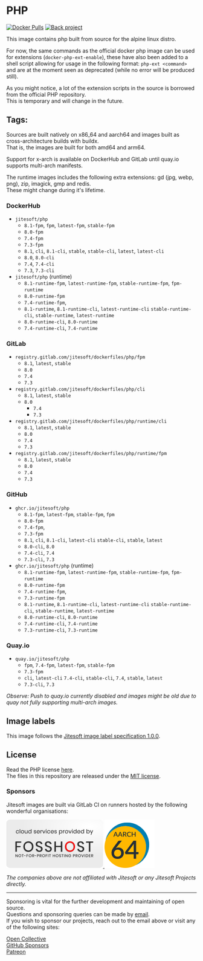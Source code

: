 # PHP

[![Docker Pulls](https://img.shields.io/docker/pulls/jitesoft/php.svg)](https://hub.docker.com/r/jitesoft/php)
[![Back project](https://img.shields.io/badge/Open%20Collective-Tip%20the%20devs!-blue.svg)](https://opencollective.com/jitesoft-open-source)

This image contains php built from source for the alpine linux distro.  

For now, the same commands as the official docker php image can be used for extensions (`docker-php-ext-enable`), these have also been added to
a shell script allowing for usage in the following format: `php-ext <command>` and are at the moment seen as deprecated (while no error will be produced still).

As you might notice, a lot of the extension scripts in the source is borrowed from the official PHP repository.  
This is temporary and will change in the future.

## Tags:

Sources are built natively on x86_64 and aarch64 and images built as cross-architecture builds with buildx.  
That is, the images are built for both amd64 and arm64.  

Support for x-arch is available on DockerHub and GitLab until quay.io supports multi-arch manifests.

The runtime images includes the following extra extensions: gd (jpg, webp, png), zip, imagick, gmp and redis.  
These might change during it's lifetime.

### DockerHub

* `jitesoft/php`
    * `8.1-fpm`, `fpm`, `latest-fpm`, `stable-fpm` 
    * `8.0-fpm`
    * `7.4-fpm`
    * `7.3-fpm`
    * `8.1`, `cli`, `8.1-cli`, `stable`, `stable-cli`, `latest`, `latest-cli`
    * `8.0`, `8.0-cli`
    * `7.4`, `7.4-cli`
    * `7.3`, `7.3-cli`
* `jitesoft/php` (runtime)
  * `8.1-runtime-fpm`, `latest-runtime-fpm`, `stable-runtime-fpm`, `fpm-runtime`
  * `8.0-runtime-fpm`
  * `7.4-runtime-fpm`,
  * `8.1-runtime`, `8.1-runtime-cli`, `latest-runtime-cli` `stable-runtime-cli`, `stable-runtime`, `latest-runtime`
  * `8.0-runtime-cli`, `8.0-runtime`
  * `7.4-runtime-cli`, `7.4-runtime`
  
### GitLab

* `registry.gitlab.com/jitesoft/dockerfiles/php/fpm`
    * `8.1`, `latest`, `stable`
    * `8.0`
    * `7.4`
    * `7.3`
* `registry.gitlab.com/jitesoft/dockerfiles/php/cli`
  * `8.1`, `latest`, `stable`
  * `8.0`
    * `7.4`
    * `7.3`
* `registry.gitlab.com/jitesoft/dockerfiles/php/runtime/cli`
  * `8.1`, `latest`, `stable`
  * `8.0`
  * `7.4`
  * `7.3`
* `registry.gitlab.com/jitesoft/dockerfiles/php/runtime/fpm`
  * `8.1`, `latest`, `stable`
  * `8.0`
  * `7.4`
  * `7.3`
  
### GitHub

* `ghcr.io/jitesoft/php`
    * `8.1-fpm`, `latest-fpm`, `stable-fpm`, `fpm`
    * `8.0-fpm`
    * `7.4-fpm`,
    * `7.3-fpm`
    * `8.1`, `cli`, `8.1-cli`, `latest-cli` `stable-cli`, `stable`, `latest`
    * `8.0-cli`, `8.0`
    * `7.4-cli`, `7.4`
    * `7.3-cli`, `7.3`
* `ghcr.io/jitesoft/php` (runtime)
    * `8.1-runtime-fpm`, `latest-runtime-fpm`, `stable-runtime-fpm`, `fpm-runtime`
    * `8.0-runtime-fpm`
    * `7.4-runtime-fpm`,
    * `7.3-runtime-fpm`
    * `8.1-runtime`, `8.1-runtime-cli`, `latest-runtime-cli` `stable-runtime-cli`, `stable-runtime`, `latest-runtime`
    * `8.0-runtime-cli`, `8.0-runtime`
    * `7.4-runtime-cli`, `7.4-runtime`
    * `7.3-runtime-cli`, `7.3-runtime`

### Quay.io

* `quay.io/jitesoft/php`
    * `fpm`, `7.4-fpm`, `latest-fpm`, `stable-fpm`
    * `7.3-fpm`
    * `cli`, `latest-cli` `7.4-cli`, `stable-cli`, `7.4`, `stable`, `latest`
    * `7.3-cli`, `7.3`

_Observe: Push to quay.io currently disabled and images might be old due to quay not fully supporting multi-arch images._

## Image labels

This image follows the [Jitesoft image label specification 1.0.0](https://gitlab.com/snippets/1866155).

## License

Read the PHP license [here](https://www.php.net/license/index.php).  
The files in this repository are released under the [MIT license](https://gitlab.com/jitesoft/dockerfiles/php/blob/master/LICENSE).

### Sponsors

Jitesoft images are built via GitLab CI on runners hosted by the following wonderful organisations:

<a href="https://fosshost.org/">
  <img src="https://raw.githubusercontent.com/jitesoft/misc/master/sponsors/fosshost.png" height="128" alt="Fosshost logo" />
</a>
<a href="https://www.aarch64.com/">
  <img src="https://raw.githubusercontent.com/jitesoft/misc/master/sponsors/aarch64.png" height="128" alt="Aarch64 logo" />
</a>

_The companies above are not affiliated with Jitesoft or any Jitesoft Projects directly._

---

Sponsoring is vital for the further development and maintaining of open source.  
Questions and sponsoring queries can be made by <a href="mailto:sponsor@jitesoft.com">email</a>.  
If you wish to sponsor our projects, reach out to the email above or visit any of the following sites:

[Open Collective](https://opencollective.com/jitesoft-open-source)  
[GitHub Sponsors](https://github.com/sponsors/jitesoft)  
[Patreon](https://www.patreon.com/jitesoft)

